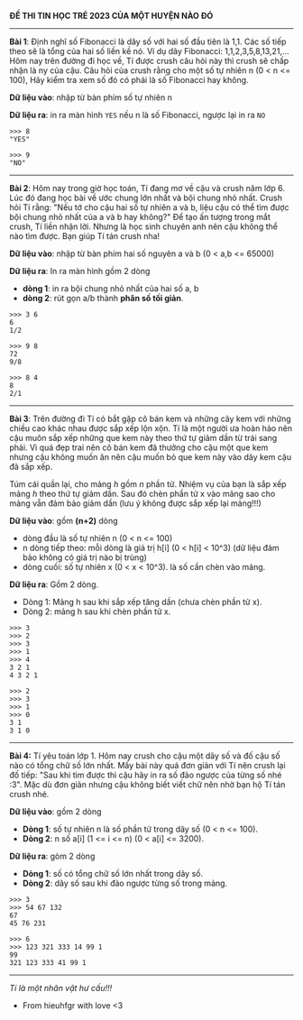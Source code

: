 **ĐỀ THI TIN HỌC TRẺ 2023 CỦA MỘT HUYỆN NÀO ĐÓ**

---
**Bài 1**: Định nghĩ số Fibonacci là dãy số với hai số đầu tiên là 1,1. Các số tiếp theo sẽ là tổng của hai số liền kề nó. 
Ví dụ dãy Fibonacci: 1,1,2,3,5,8,13,21,...
Hôm nay trên đường đi học về, Tí được crush câu hỏi này thì crush sẽ chấp nhận là ny của cậu. Câu hỏi của crush rằng cho một số tự nhiên n (0 < n <= 100), Hãy kiểm tra xem số đó có phải là số Fibonacci hay không.

**Dữ liệu vào**: nhập từ bàn phím số tự nhiên n

**Dữ liệu ra**: in ra màn hình `YES` nếu n là số Fibonacci, ngược lại in ra `NO` 

```
>>> 8
"YES"
```
```
>>> 9
"NO"
```
---
**Bài 2**: Hôm nay trong giờ học toán, Tí đang mơ về cậu và crush năm lớp 6. Lúc đó đang học bài về ước chung lớn nhất và bội chung nhỏ nhất. Crush hỏi Tí rằng: "Nếu tớ cho cậu hai số tự nhiên a và b, liệu cậu có thể tìm được bội chung nhỏ nhất của a và b hay không?" Để tạo ấn tượng trong mắt crush, Tí liền nhận lời. Nhưng là học sinh chuyên anh nên cậu không thể nào tìm được. Bạn giúp Tí tán crush nha!

**Dữ liệu vào**: nhập từ bàn phím hai số nguyên a và b (0 < a,b <= 65000)

**Dữ liệu ra**: In ra màn hình gồm 2 dòng
- **dòng 1**: in ra bội chung nhỏ nhất của hai số a, b
- **dòng 2**: rút gọn a/b thành **phân số tối giản**.

```
>>> 3 6 
6
1/2
```
```
>>> 9 8
72
9/8
```
```
>>> 8 4
8
2/1
```
---
**Bài 3**: Trên đường đi Tí có bắt gặp cô bán kem và những cây kem với những chiều cao khác nhau được sắp xếp lộn xộn. Tí là một người ưa hoàn hảo nên cậu muôn sắp xếp những que kem này theo thứ tự giảm dần từ trái sang phải. Vì quá đẹp trai nên cô bán kem đã thưởng cho cậu một que kem nhưng cậu không muốn ăn nên cậu muốn bỏ que kem này vào dãy kem cậu đã sắp xếp.

Túm cái quần lại, cho mảng *h* gồm *n* phần tử. Nhiệm vụ của bạn là sắp xếp mảng *h* theo thứ tự giảm dần. Sau đó chèn phần tử x vào mảng sao cho mảng vẫn đảm bảo giảm dần (lưu ý không được sắp xếp lại mảng!!!)

**Dữ liệu vào**: gồm **(n+2)** dòng
- dòng đầu là số tự nhiên n (0 < n <= 100)
- n dòng tiếp theo: mỗi dòng là giá trị h[i] (0 < h[i] < 10^3) (dữ liệu đảm bảo không có giá trị nào bị trùng)
- dòng cuối: số tự nhiên x (0 < x < 10^3). là số cần chèn vào mảng.

**Dữ liệu ra**: Gồm 2 dòng.
- Dòng 1: Mảng h sau khi sắp xếp tăng dần (chưa chèn phần tử x).
- Dòng 2: mảng h sau khi chèn phần tử x.

```
>>> 3
>>> 2
>>> 3
>>> 1
>>> 4
3 2 1
4 3 2 1
```
```
>>> 2
>>> 3
>>> 1
>>> 0
3 1
3 1 0
```
---
**Bài 4:** Tí yêu toán lớp 1. Hôm nay crush cho cậu một dãy số và đố cậu số nào có tổng chữ số lớn nhất. Mấy bài này quá đơn giản với Tí nên crush lại đố tiếp: "Sau khi tìm được thì cậu hãy in ra số đảo ngược của từng số nhé :3". Mặc dù đơn giản nhưng cậu không biết viết chữ nên nhờ bạn hộ Tí tán crush nhé.

**Dữ liệu vào**: gồm 2 dòng
- **Dòng 1**: số tự nhiên n là số phần tử trong dãy số (0 < n <= 100).
- **Dòng 2**: n số a[i] (1 <= i <= n) (0 < a[i] <= 3200).

**Dữ liệu ra**: gòm 2 dòng
- **Dòng 1**: số có tổng chữ số lớn nhất trong dãy số.
- **Dòng 2**: dãy số sau khi đảo ngược từng số trong mảng.
```
>>> 3
>>> 54 67 132
67
45 76 231
```
```
>>> 6
>>> 123 321 333 14 99 1
99
321 123 333 41 99 1
```
---
*Tí là một nhân vật hư cấu!!!*

- From hieuhfgr with love <3
